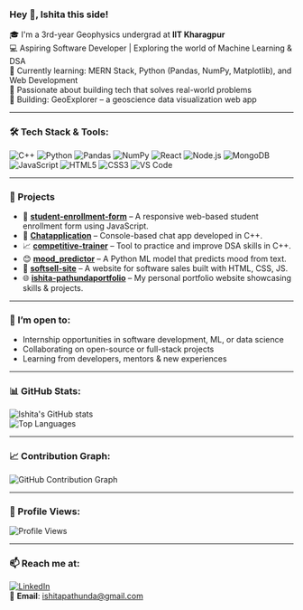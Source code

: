  ### Hey 👋, Ishita this side!

🎓 I'm a 3rd-year Geophysics undergrad at **IIT Kharagpur**  
💻 Aspiring Software Developer | Exploring the world of Machine Learning & DSA  
🌱 Currently learning: MERN Stack, Python (Pandas, NumPy, Matplotlib), and Web Development  
🧠 Passionate about building tech that solves real-world problems  
🚀 Building: GeoExplorer – a geoscience data visualization web app  

---

### 🛠 Tech Stack & Tools:
![C++](https://img.shields.io/badge/-C++-00599C?style=flat&logo=cplusplus&logoColor=white)
![Python](https://img.shields.io/badge/-Python-3776AB?style=flat&logo=python&logoColor=white)
![Pandas](https://img.shields.io/badge/-Pandas-150458?style=flat&logo=pandas)
![NumPy](https://img.shields.io/badge/-NumPy-013243?style=flat&logo=numpy)
![React](https://img.shields.io/badge/-React-61DAFB?style=flat&logo=react)
![Node.js](https://img.shields.io/badge/-Node.js-339933?style=flat&logo=node.js)
![MongoDB](https://img.shields.io/badge/-MongoDB-47A248?style=flat&logo=mongodb)
![JavaScript](https://img.shields.io/badge/-JavaScript-F7DF1E?style=flat&logo=javascript&logoColor=black)
![HTML5](https://img.shields.io/badge/-HTML5-E34F26?style=flat&logo=html5&logoColor=white)
![CSS3](https://img.shields.io/badge/-CSS3-1572B6?style=flat&logo=css3&logoColor=white)
![VS Code](https://img.shields.io/badge/-VS%20Code-007ACC?style=flat&logo=visual-studio-code)

---

### 📌 Projects

- 🔗 [**student-enrollment-form**](https://github.com/Ishitapathunda/student-enrollment-form) – A responsive web-based student enrollment form using JavaScript.
- 💬 [**Chatapplication**](https://github.com/Ishitapathunda/Chatapplication) – Console-based chat app developed in C++.
- 📈 [**competitive-trainer**](https://github.com/Ishitapathunda/competitive-trainer) – Tool to practice and improve DSA skills in C++.
- 😊 [**mood_predictor**](https://github.com/Ishitapathunda/mood_predictor) – A Python ML model that predicts mood from text.
- 🛒 [**softsell-site**](https://github.com/Ishitapathunda/softsell-site) – A website for software sales built with HTML, CSS, JS.
- 🌐 [**ishita-pathundaportfolio**](https://github.com/Ishitapathunda/ishita-pathundaportfolio) – My personal portfolio website showcasing skills & projects.

---

### 🤝 I’m open to:
- Internship opportunities in software development, ML, or data science  
- Collaborating on open-source or full-stack projects  
- Learning from developers, mentors & new experiences

---

### 📊 GitHub Stats:

![Ishita's GitHub stats](https://github-readme-stats.vercel.app/api?username=Ishitapathunda&show_icons=true&theme=radical)  
![Top Languages](https://github-readme-stats.vercel.app/api/top-langs/?username=Ishitapathunda&layout=compact&theme=radical)

---

### 📈 Contribution Graph:

![GitHub Contribution Graph](https://github-readme-activity-graph.vercel.app/graph?username=Ishitapathunda&theme=github-compact)

---

### 🔄 Profile Views:

![Profile Views](https://komarev.com/ghpvc/?username=Ishitapathunda&color=blue&style=flat)

---

### 📫 Reach me at:
[![LinkedIn](https://img.shields.io/badge/-LinkedIn-blue?style=flat&logo=linkedin&logoColor=white)](https://www.linkedin.com/in/ishita-pathunda-8ab902215/)  
📧 **Email**: ishitapathunda@gmail.com  
